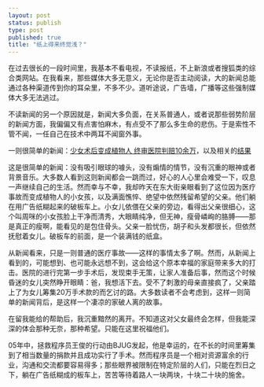 ```yaml
--- 
layout: post
status: publish
type: post
published: true
title: "纸上得来终觉浅？"
---
```

在过去很长的一段时间里，我基本不看电视，不读报纸，不上新浪或者搜狐类的综合类网站。在我看来，那些媒体大多无意义，无论你是否主动阅读，大的新闻总能通过各种渠道传到你的耳朵里，不多不少。道听途说，广告墙，广播等这些强制媒体大多无法逃过。

不读新闻的另一个原因就是，新闻大多负面，在关系普通人，或者说那些弱势阶层的新闻方面，我偏偏又有点害怕麻木，有点受不了那么多生命的悲伤。于是索性不管不闻，一任自己在技术中两耳不闻窗外事。

一则很简单的新闻：<a href="http://news.cnwest.com/content/2006-07/06/content_236165.htm">少女术后变成植物人 终审医院判赔10余万</a>，以及相关的<a href="http://www.google.com/search?hl=en&rlz=1B2GGGL_enCN177&q=%E6%A4%8D%E7%89%A9%E4%BA%BA+%E5%91%A8%E5%92%AA&btnG=Search">结果</a>

这是很简单的新闻：没有吸引眼球的噱头，没有煽情的情节，没有沉重的眼神或者背景音乐。大多数人看到这则新闻都会一跳而过，好心的人心里会难受一下，叹息一声继续自己的生活。然而幸与不幸，我却昨天在东大街亲眼看到了这位因为医疗事故而变成植物人的小女孩，以及满面憔悴、绝望中依然残留希望的父亲。他们躺在用广告纸糊起来的破板车上。小女儿依偎在父亲的旁边，看得出父亲很细心，这个叫周咪的小女孩脸上干净而清秀，大眼睛纯净，但无神，瘦骨嶙峋的胳膊——那是真正的瘦啊，能看见的是包住骨头。父亲一脸忧伤，胡子和头发都很长，但依然抚慰着女儿。破板车的前面，是一个装满钱的纸盒。

从新闻看来，只是一则普通的医疗事故——这样的事情太多了啊。然而，从新闻上看到的，可能想到、也可能永远想不到，这会给这个原本幸福的家庭带来多大的打击。医院的进行完第一步手术后，发现束手无策，让家人准备后事，然而这个时候昏迷的女儿突然睁开眼睛：爸，我想活下去。受不了刺激的母亲直接疯了，父亲踏上了为女儿筹集20万手术款的而乞讨的路。大多数读者不会考虑到，这样一则简单的新闻背后，是这样一个凄凉的家破人离的故事。

在留我能给的帮助后，我沉重黯然的离开。不知道这对父女最终会怎样，但我能深深的体会那种无奈，那种希望。只能在这里祝福他们。

05年中，拯救程序员王俊的行动由BJUG发起，他是幸运的，在不长的时间里筹集到了相当数量的捐款并且成功实行了手术。然而程序员是一个相对资源富余的行业，沟通和交流都要容易得多；那些眼界被限制在特定阶层的人们，只能在烈日之下，躺在广告纸糊成的板车上，苦苦等待着路人一块两块，十块二十块的施舍。
